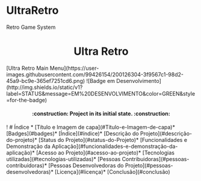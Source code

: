 # UltraRetro
Retro Game System
<h1 align="center"> Ultra Retro </h1>
[Ultra Retro Main Menu](https://user-images.githubusercontent.com/99426154/200126304-3f9567c1-98d2-45a9-bc9e-365ef7251cd6.png)
![Badge em Desenvolvimento](http://img.shields.io/static/v1?label=STATUS&message=EM%20DESENVOLVIMENTO&color=GREEN&style=for-the-badge)
<h4 align="center">     :construction:  Project in its initial state.  :construction:</h4>!
# Índice * [Título e Imagem de capa](#Título-e-Imagem-de-capa)* [Badges](#badges)* [Índice](#índice)* [Descrição do Projeto](#descrição-do-projeto)* [Status do Projeto](#status-do-Projeto)* [Funcionalidades e Demonstração da Aplicação](#funcionalidades-e-demonstração-da-aplicação)* [Acesso ao Projeto](#acesso-ao-projeto)* [Tecnologias utilizadas](#tecnologias-utilizadas)* [Pessoas Contribuidoras](#pessoas-contribuidoras)* [Pessoas Desenvolvedoras do Projeto](#pessoas-desenvolvedoras)* [Licença](#licença)* [Conclusão](#conclusão)
